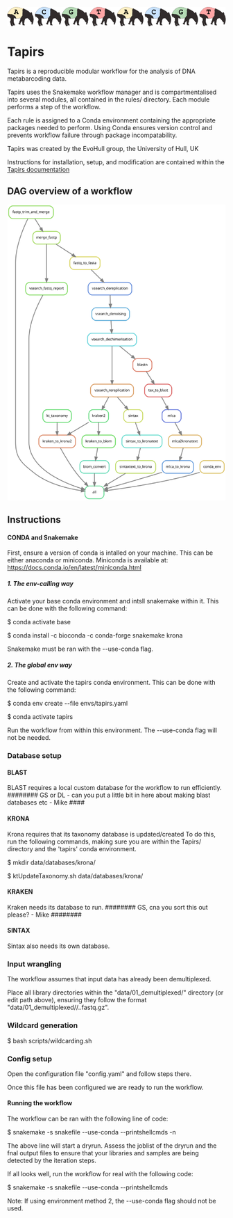 ![tapirs_logo](documentation/docs/images/tapirs_seq.png)
# Tapirs

Tapirs is a reproducible modular workflow for the analysis of DNA metabarcoding data.

Tapirs uses the Snakemake workflow manager and is compartmentalised into several modules, all contained in the rules/ directory. Each module performs a step of the workflow.

Each rule is assigned to a Conda environment containing the appropriate packages needed to perform. Using Conda ensures version control and prevents workflow failure through package incompatability.

Tapirs was created by the EvoHull group, the University of Hull, UK

Instructions for installation, setup, and modification are contained within the [Tapirs documentation](documentation/site/index.html)

## DAG overview of a workflow

![workflow graph](documentation/docs/images/dag.svg)

## Instructions

#### CONDA and Snakemake

First, ensure a version of conda is intalled on your machine. This can be either anaconda or miniconda.
Miniconda is available at: https://docs.conda.io/en/latest/miniconda.html

##### 1. The env-calling way

Activate your base conda environment and intsll snakemake within it.
This can be done with the following command:

$ conda activate base

$ conda install -c bioconda -c conda-forge snakemake krona

Snakemake must be ran with the --use-conda flag.

##### 2. The global env way

Create and activate the tapirs conda environment.
This can be done with the following command:

$ conda env create --file envs/tapirs.yaml

$ conda activate tapirs

Run the workflow from within this environment. The --use-conda flag will not be needed.


### Database setup

#### BLAST
BLAST requires a local custom database for the workflow to run efficiently.
######## GS or DL - can you put a little bit in here about making blast databases etc - Mike ####


#### KRONA
Krona requires that its taxonomy database is updated/created
To do this, run the following commands, making sure you are within the Tapirs/ directory and the 'tapirs' conda environment.

$ mkdir data/databases/krona/

$ ktUpdateTaxonomy.sh data/databases/krona/


#### KRAKEN
Kraken needs its database to run.
######## GS, cna you sort this out please? - Mike   ########


#### SINTAX
Sintax also needs its own database.



### Input wrangling

The workflow assumes that input data has already been demultiplexed.

Place all library directories within the "data/01_demultiplexed/" directory (or edit path above), ensuring they follow the format "data/01_demultiplexed/<library>/<sample>.<read>.fastq.gz".


### Wildcard generation

<insert command to run script to create tsvs for samples>

$ bash scripts/wildcarding.sh


### Config setup

Open the configuration file "config.yaml" and follow steps there.

Once this file has been configured we are ready to run the workflow.


#### Running the workflow

The workflow can be ran with the following line of code:

$ snakemake -s snakefile --use-conda --printshellcmds -n

The above line will start a dryrun. Assess the joblist of the dryrun and the fnal output files to ensure that your libraries and samples are being detected by the iteration steps.

If all looks well, run the workflow for real with the following code:

$ snakemake -s snakefile --use-conda --printshellcmds

Note: If using environment method 2, the --use-conda flag should not be used.

